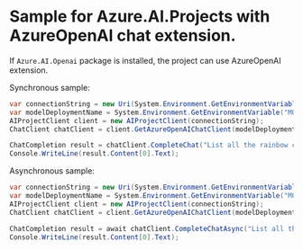 # Sample for Azure.AI.Projects with AzureOpenAI chat extension.

If `Azure.AI.Openai` package is installed, the project can use AzureOpenAI extension.

Synchronous sample: 
```C# Snippet:AzureOpenAISync
var connectionString = new Uri(System.Environment.GetEnvironmentVariable("PROJECT_CONNECTION_STRING"));
var modelDeploymentName = System.Environment.GetEnvironmentVariable("MODEL_DEPLOYMENT_NAME");
AIProjectClient client = new AIProjectClient(connectionString);
ChatClient chatClient = client.GetAzureOpenAIChatClient(modelDeploymentName);

ChatCompletion result = chatClient.CompleteChat("List all the rainbow colors");
Console.WriteLine(result.Content[0].Text);
```

Asynchronous sample:
```C# Snippet:AzureOpenAIAsync
var connectionString = new Uri(System.Environment.GetEnvironmentVariable("PROJECT_CONNECTION_STRING"));
var modelDeploymentName = System.Environment.GetEnvironmentVariable("MODEL_DEPLOYMENT_NAME");
AIProjectClient client = new AIProjectClient(connectionString);
ChatClient chatClient = client.GetAzureOpenAIChatClient(modelDeploymentName);

ChatCompletion result = await chatClient.CompleteChatAsync("List all the rainbow colors");
Console.WriteLine(result.Content[0].Text);
```